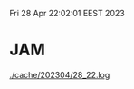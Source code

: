 Fri 28 Apr 22:02:01 EEST 2023
# JAM
<a href='./cache/202304/28_22.log'>./cache/202304/28_22.log</a>

